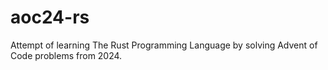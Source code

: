 # aoc24-rs
Attempt of learning The Rust Programming Language by solving Advent of Code problems from 2024.
